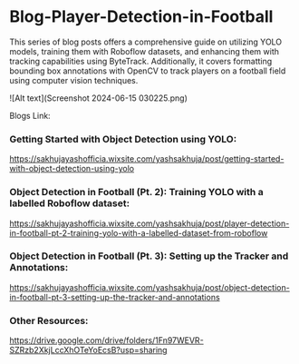 # Blog-Player-Detection-in-Football

This series of blog posts offers a comprehensive guide on utilizing YOLO models, training them with Roboflow datasets, and enhancing them with tracking capabilities using ByteTrack. Additionally, it covers formatting bounding box annotations with OpenCV to track players on a football field using computer vision techniques.

![Alt text](Screenshot 2024-06-15 030225.png)

Blogs Link:


### Getting Started with Object Detection using YOLO:

https://sakhujayashofficia.wixsite.com/yashsakhuja/post/getting-started-with-object-detection-using-yolo


### Object Detection in Football (Pt. 2): Training YOLO with a labelled Roboflow dataset: 

https://sakhujayashofficia.wixsite.com/yashsakhuja/post/player-detection-in-football-pt-2-training-yolo-with-a-labelled-dataset-from-roboflow

### Object Detection in Football (Pt. 3): Setting up the Tracker and Annotations: 

https://sakhujayashofficia.wixsite.com/yashsakhuja/post/object-detection-in-football-pt-3-setting-up-the-tracker-and-annotations

### Other Resources:

https://drive.google.com/drive/folders/1Fn97WEVR-SZRzb2XkjLccXhOTeYoEcsB?usp=sharing
